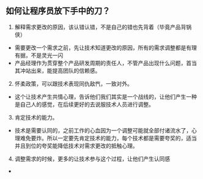## 如何让程序员放下手中的刀？

1. 解释需求更改的原因，该认错认错，不是自己的错也先背着（毕竟产品背锅侠）
  - 需要更改一个需求之前，先让技术知道更改的原因，所有的需求调整都是有理有据，不是灵光一闪
  - 产品经理作为贯穿整个产品研发周期的责任人，不管产品出现什么问题，首当其冲站出来，能提高团队的信赖感。

2. 怀柔政策，可以跟技术表现同仇敌忾，一致对外。
  - 这个让技术产生共情心理，告诉他们我们其实是一个战线的，让他们产生一种是自己人的感觉，在后续更好的去说服技术人员进行调整。

3. 肯定技术的能力。
  - 技术是需要认同的，之前工作的心血因为一个调整可能就全部付诸流水了，心理难免要炸。所以一定要先肯定技术的能力，每个技术都是需要夸奖的，适当并且到位的夸奖能降低技术对需求更改的抵触心理。

4. 调整需求的时候，更多的让技术参与这个过程，让他们产生认同感
  - 